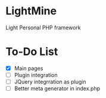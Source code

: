 LightMine
====

Light Personal PHP framework




To-Do List
====

- [x] Main pages 
- [ ] Plugin integration
- [ ] JQuery integrration as plugin
- [ ] Better meta generator in index.php
